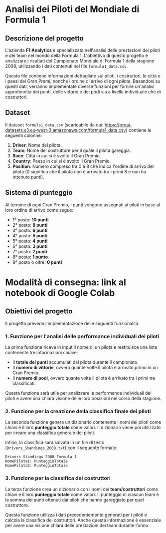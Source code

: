 # Analisi dei Piloti del Mondiale di Formula 1

## Descrizione del progetto

L'azienda **F1 Analytics** è specializzata nell'analisi delle prestazioni dei piloti e dei team nel mondo della Formula 1. L'obiettivo di questo progetto è analizzare i risultati del Campionato Mondiale di Formula 1 della stagione 2008, utilizzando i dati contenuti nel file `formula1_data.csv`. 

Questo file contiene informazioni dettagliate sui piloti, i costruttori, le città e i paesi dei Gran Premi, nonché l'ordine di arrivo di ogni pilota. Basandosi su questi dati, verranno implementate diverse funzioni per fornire un'analisi approfondita dei punti, delle vittorie e dei podi sia a livello individuale che di costruttori.


## Dataset

Il dataset `formula1_data.csv` (scaricabile da qui: https://proai-datasets.s3.eu-west-3.amazonaws.com/formula1_data.csv) contiene le seguenti colonne:
1. **Driver**: Nome del pilota.
2. **Team**: Nome del costruttore per il quale il pilota gareggia.
3. **Race**: Città in cui si è svolto il Gran Premio.
4. **Country**: Paese in cui si è svolto il Gran Premio.
5. **Position**: Numero compreso tra 0 e 8 che indica l'ordine di arrivo del pilota (0 significa che il pilota non è arrivato tra i primi 8 e non ha ottenuto punti).

## Sistema di punteggio
Al termine di ogni Gran Premio, i punti vengono assegnati ai piloti in base al loro ordine di arrivo come segue:
- 1° posto: **10 punti**
- 2° posto: **8 punti**
- 3° posto: **6 punti**
- 4° posto: **5 punti**
- 5° posto: **4 punti**
- 6° posto: **3 punti**
- 7° posto: **2 punti**
- 8° posto: **1 punto**
- 9° posto o oltre: **0 punti**

# Modalità di consegna: link al notebook di Google Colab

## Obiettivi del progetto

Il progetto prevede l'implementazione delle seguenti funzionalità:

### 1. Funzione per l'analisi delle performance individuali dei piloti
La prima funzione riceve in input il nome di un pilota e restituisce una lista contenente tre informazioni chiave:
- Il **totale dei punti** accumulati dal pilota durante il campionato.
- Il **numero di vittorie**, ovvero quante volte il pilota è arrivato primo in un Gran Premio.
- Il **numero di podi**, ovvero quante volte il pilota è arrivato tra i primi tre classificati.

Questa funzione sarà utile per analizzare le performance individuali dei piloti e avere una chiara visione delle loro posizioni nel corso della stagione.

### 2. Funzione per la creazione della classifica finale dei piloti
La seconda funzione genera un dizionario contenente i nomi dei piloti come chiavi e il loro **punteggio totale** come valori. Il dizionario viene poi utilizzato per creare una classifica generale dei piloti.

Infine, la classifica sarà salvata in un file di testo (`Drivers_Standings_2008.txt`) con il seguente formato:

```
Drivers Standings 2008 Formula 1
NomePilota1: PunteggioTotale
NomePilota2: PunteggioTotale
```

### 3. Funzione per la classifica dei costruttori
La terza funzione crea un dizionario con i nomi dei **team/costruttori** come chiavi e il loro **punteggio totale** come valori. Il punteggio di ciascun team è la somma dei punti ottenuti dai piloti che hanno gareggiato per quel costruttore.

Questa funzione utilizza i dati precedentemente generati per i piloti e calcola la classifica dei costruttori. Anche questa informazione è essenziale per avere una visione chiara delle prestazioni dei team durante l'anno.

